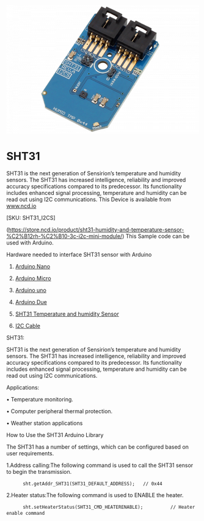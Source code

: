 [![SHT31](SHT31_I2C.png)](https://store.ncd.io/product/sht31-humidity-and-temperature-sensor-%C2%B12rh-%C2%B10-3c-i2c-mini-module/)

# SHT31

SHT31 is the next generation of Sensirion’s temperature and humidity sensors. The SHT31 has increased intelligence, reliability and improved accuracy specifications compared to its predecessor. Its functionality includes enhanced signal processing, temperature and humidity can be read out using I2C communications.
This Device is available from www.ncd.io 

[SKU: SHT31_I2CS]

(https://store.ncd.io/product/sht31-humidity-and-temperature-sensor-%C2%B12rh-%C2%B10-3c-i2c-mini-module/)
This Sample code can be used with Arduino.

Hardware needed to interface SHT31 sensor with Arduino

1. <a href="https://store.ncd.io/product/i2c-shield-for-arduino-nano/">Arduino Nano</a>

2. <a href="https://store.ncd.io/product/i2c-shield-for-arduino-micro-with-i2c-expansion-port/">Arduino Micro</a>

3. <a href="https://store.ncd.io/product/i2c-shield-for-arduino-uno/">Arduino uno</a>

4. <a href="https://store.ncd.io/product/dual-i2c-shield-for-arduino-due-with-modular-communications-interface/">Arduino Due</a>

5. <a href="https://store.ncd.io/product/sht31-humidity-and-temperature-sensor-%C2%B12rh-%C2%B10-3c-i2c-mini-module/">SHT31 Temperature and humidity Sensor</a>

6. <a href="https://store.ncd.io/product/i%C2%B2c-cable/">I2C Cable</a>

SHT31:

SHT31 is the next generation of Sensirion’s temperature and humidity sensors. The SHT31 has increased intelligence, reliability and improved accuracy specifications compared to its predecessor. Its functionality includes enhanced signal processing, temperature and humidity can be read out using I2C communications.

Applications:

• Temperature monitoring.

• Computer peripheral thermal protection.

• Weather station applications

How to Use the SHT31 Arduino Library

The SHT31 has a number of settings, which can be configured based on user requirements.
          
1.Address calling:The following command is used to call the SHT31 sensor to begin the transmission.

          sht.getAddr_SHT31(SHT31_DEFAULT_ADDRESS);   // 0x44
            
2.Heater status:The following command is used to ENABLE the heater.

          sht.setHeaterStatus(SHT31_CMD_HEATERENABLE);          // Heater enable command
             

